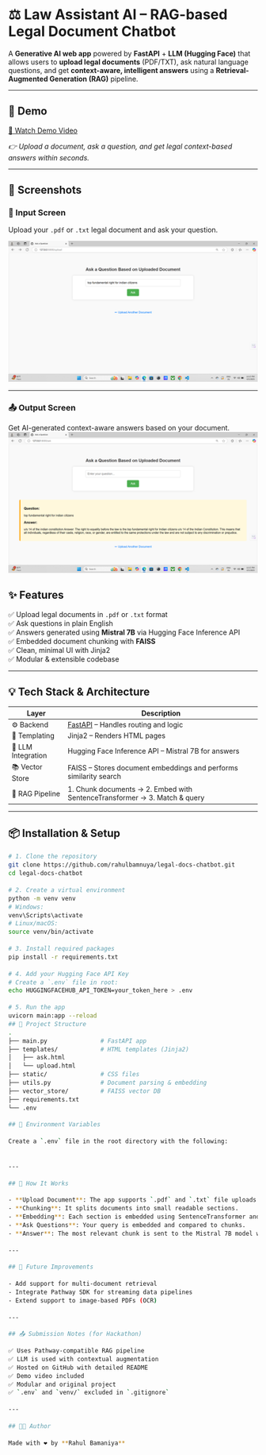 # ⚖️ Law Assistant AI – RAG-based Legal Document Chatbot

A **Generative AI web app** powered by **FastAPI** + **LLM (Hugging Face)** that allows users to **upload legal documents** (PDF/TXT), ask natural language questions, and get **context-aware, intelligent answers** using a **Retrieval-Augmented Generation (RAG)** pipeline.

---

## 🎥 Demo

[🔗 Watch Demo Video]([https://your-demo-video-link.com](https://github.com/rahulbamnuya/legal-docs-chatbot/blob/main/assets/app.py%20-%20local-law-assistant%20-%20Visual%20Studio%20Code%202025-04-05%2023-14-37.mp4))  

*👉 Upload a document, ask a question, and get legal context-based answers within seconds.*

---
## 📸 Screenshots

### 📝 Input Screen
Upload your `.pdf` or `.txt` legal document and ask your question.

![Input Screenshot](assets/Screenshot%20%2857%29.png "Input UI")



---

### 📤 Output Screen
Get AI-generated context-aware answers based on your document.
![Input Screenshot](assets/Screenshot%20%2858%29.png "Output UI")


## ✨ Features

✅ Upload legal documents in `.pdf` or `.txt` format  
✅ Ask questions in plain English  
✅ Answers generated using **Mistral 7B** via Hugging Face Inference API  
✅ Embedded document chunking with **FAISS**  
✅ Clean, minimal UI with Jinja2  
✅ Modular & extensible codebase  

---

## 💡 Tech Stack & Architecture

| Layer                | Description                                                                 |
|---------------------|-----------------------------------------------------------------------------|
| ⚙️ Backend           | [FastAPI](https://fastapi.tiangolo.com/) – Handles routing and logic       |
| 📄 Templating        | Jinja2 – Renders HTML pages                                                 |
| 🧠 LLM Integration   | Hugging Face Inference API – Mistral 7B for answers                         |
| 📚 Vector Store      | FAISS – Stores document embeddings and performs similarity search           |
| 🧾 RAG Pipeline      | 1. Chunk documents → 2. Embed with SentenceTransformer → 3. Match & query    |

---

## 📦 Installation & Setup

```bash
# 1. Clone the repository
git clone https://github.com/rahulbamnuya/legal-docs-chatbot.git
cd legal-docs-chatbot

# 2. Create a virtual environment
python -m venv venv
# Windows:
venv\Scripts\activate
# Linux/macOS:
source venv/bin/activate

# 3. Install required packages
pip install -r requirements.txt

# 4. Add your Hugging Face API Key
# Create a `.env` file in root:
echo HUGGINGFACEHUB_API_TOKEN=your_token_here > .env

# 5. Run the app
uvicorn main:app --reload
## 📁 Project Structure
.
├── main.py               # FastAPI app
├── templates/            # HTML templates (Jinja2)
│   ├── ask.html
│   └── upload.html
├── static/               # CSS files
├── utils.py              # Document parsing & embedding
├── vector_store/         # FAISS vector DB
├── requirements.txt
└── .env

## 🔐 Environment Variables

Create a `.env` file in the root directory with the following:


---

## 🧪 How It Works

- **Upload Document**: The app supports `.pdf` and `.txt` file uploads.
- **Chunking**: It splits documents into small readable sections.
- **Embedding**: Each section is embedded using SentenceTransformer and stored in FAISS.
- **Ask Questions**: Your query is embedded and compared to chunks.
- **Answer**: The most relevant chunk is sent to the Mistral 7B model with your question using the RAG strategy.

---

## 🧠 Future Improvements

- Add support for multi-document retrieval  
- Integrate Pathway SDK for streaming data pipelines  
- Extend support to image-based PDFs (OCR)  

---

## 📤 Submission Notes (for Hackathon)

✅ Uses Pathway-compatible RAG pipeline  
✅ LLM is used with contextual augmentation  
✅ Hosted on GitHub with detailed README  
✅ Demo video included  
✅ Modular and original project  
✅ `.env` and `venv/` excluded in `.gitignore`  

---

## 👨‍💻 Author

Made with ❤️ by **Rahul Bamaniya**
